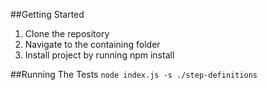 ##Getting Started

1. Clone the repository
2. Navigate to the containing folder
3. Install project by running npm install

##Running The Tests
`node index.js -s ./step-definitions`